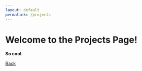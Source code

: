 ```yaml
---
layout: default
permalink: /projects
---
```


# Welcome to the Projects Page!

**So cool**

[Back](./)
